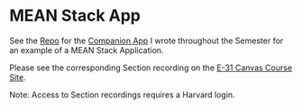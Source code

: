 # MEAN Stack App
See the [Repo](https://github.com/RobertFrenette/E-31_Spring_2018_App) for the [Companion App](https://github.com/RobertFrenette/E-31_Spring_2018_App) I wrote throughout the Semester for an example of a MEAN Stack Application.

Please see the corresponding Section recording on the [E-31 Canvas Course Site](https://canvas.harvard.edu/courses/35096).

Note: Access to Section recordings requires a Harvard login.
